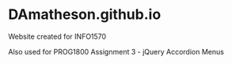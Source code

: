 DAmatheson.github.io
=============

Website created for INFO1570

Also used for PROG1800 Assignment 3 - jQuery Accordion Menus
